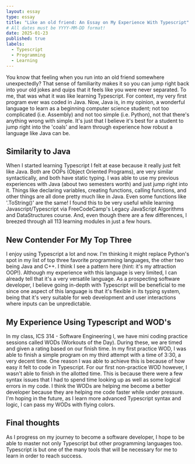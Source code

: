 ```yaml
---
layout: essay
type: essay
title: "Like an old friend: An Essay on My Experience With Typescript"
# All dates must be YYYY-MM-DD format!
date: 2025-01-23
published: true
labels:
  - Typescript
  - Programming
  - Learning
---
```


  You know that feeling when you run into an old friend somewhere unexpectedly? That sense of familiarity makes it so you can jump right back into your old jokes and quips that it feels like you were never separated. To me, that was what it was like learning Typescript.
For context, my very first program ever was coded in Java. Now, Java is, in my opinion, a wonderful language to learn as a beginning computer science student; not too complicated (i.e. Assembly) and not too simple (i.e. Python), not that there's anything wrong with simple. 
It's just that I believe it's best for a student to jump right into the 'coals' and learn through experience how robust a language like Java can be.

## Similarity to Java
When I started learning Typescript I felt at ease because it really just felt like Java. Both are OOPs (Object Oriented Programs), are very similar syntactically, and both have static typing. I was able to use my previous experiences with Java (about two semesters worth) and just 
jump right into it. Things like declaring variables, creating functions, calling functions, and other things are all done pretty much like in Java. Even some functions like '.ToString()' are the same! I found this to be very useful while learning Javascript/Typescript via 
FreeCodeCamp's Legacy JavaScript Algorithms and DataStructures course. And, even though there are a few differences, I breezed through all 113 learning modules in just a few hours.

## New Contender For My Top Three
I enjoy using Typescript a lot and now. I'm thinking it might replace Python's spot in my list of top three favorite programming languages, the other two being Java and C++. I think I see a pattern here (hint: it's my attraction OOP!). Although my experience with this language is very limited,
I can already tell that it's a very versatile language. As a prospecting software developer, I believe going in-depth with Typescript will be beneficial to me since one aspect of this language is that it's flexible in its typing system, being that it's very suitable for web development and user 
interactions where inputs can be unpredictable.

## My Experience Using Typescript and WOD's
In my class, ICS 314 - Software Engineering I, we have mini coding practice sessions called WODs (Workouts of the Day). During these, we are timed and given a rating based on our finish time. In my first practice WOD, I was able to finish a simple program on my third attempt with a time of 3:30, a very decent time.
One reason I was able to achieve this is because of how easy it felt to code in Typescript. For our first non-practice WOD however, I wasn't able to finish in the allotted time. This is because there were a few syntax issues that I had to spend time looking up as well as some logical errors in my code. I 
think the WODs are helping me become a better developer because they are helping me code faster while under pressure. I'm hoping in the future, as I learn more advanced Typescript syntax and logic, I can pass my WODs with flying colors.

## Final thoughts
As I progress on my journey to become a software developer, I hope to be able to master not only Typescript but other programming languages too. Typescript is but one of the many tools that will be necessary for me to learn in order to reach success.



